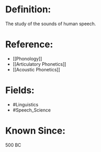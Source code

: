 

# Definition:
The study of the sounds of human speech.

# Reference:
- [[Phonology]]
- [[Articulatory Phonetics]]
- [[Acoustic Phonetics]]

# Fields: 
- #Linguistics
- #Speech_Science

# Known Since:
500 BC

